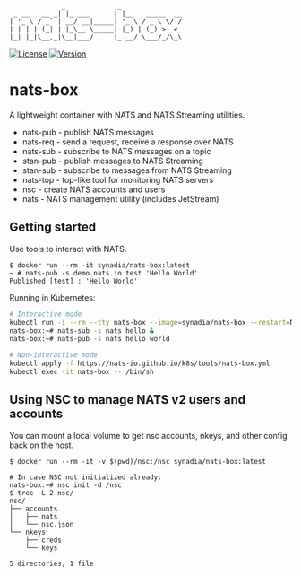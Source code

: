 ```
             _             _
 _ __   __ _| |_ ___      | |__   _____  __
| '_ \ / _` | __/ __|_____| '_ \ / _ \ \/ /
| | | | (_| | |_\__ \_____| |_) | (_) >  <
|_| |_|\__,_|\__|___/     |_.__/ \___/_/\_\
```

[![License][License-Image]][License-Url]
[![Version](https://d25lcipzij17d.cloudfront.net/badge.svg?id=go&type=5&v=0.4.0)](https://github.com/nats-io/nats-box/releases/tag/v0.4.0)

[License-Url]: https://www.apache.org/licenses/LICENSE-2.0
[License-Image]: https://img.shields.io/badge/License-Apache2-blue.svg

# nats-box

A lightweight container with NATS and NATS Streaming utilities.

* nats-pub - publish NATS messages
* nats-req - send a request, receive a response over NATS
* nats-sub - subscribe to NATS messages on a topic
* stan-pub - publish messages to NATS Streaming
* stan-sub - subscribe to messages from NATS Streaming
* nats-top - top-like tool for monitoring NATS servers
* nsc      - create NATS accounts and users
* nats     - NATS management utility (includes JetStream)

## Getting started

Use tools to interact with NATS.

```
$ docker run --rm -it synadia/nats-box:latest
~ # nats-pub -s demo.nats.io test 'Hello World'
Published [test] : 'Hello World'
```

Running in Kubernetes:

```sh
# Interactive mode
kubectl run -i --rm --tty nats-box --image=synadia/nats-box --restart=Never
nats-box:~# nats-sub -s nats hello &
nats-box:~# nats-pub -s nats hello world

# Non-interactive mode
kubectl apply -f https://nats-io.github.io/k8s/tools/nats-box.yml
kubectl exec -it nats-box -- /bin/sh
```

## Using NSC to manage NATS v2 users and accounts

You can mount a local volume to get nsc accounts, nkeys, and other config back on the host.

```
$ docker run --rm -it -v $(pwd)/nsc:/nsc synadia/nats-box:latest

# In case NSC not initialized already:
nats-box:~# nsc init -d /nsc
$ tree -L 2 nsc/
nsc/
├── accounts
│   ├── nats
│   └── nsc.json
└── nkeys
    ├── creds
    └── keys

5 directories, 1 file
```
